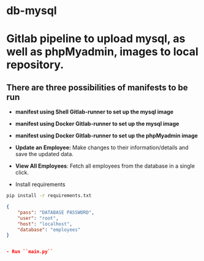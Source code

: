 # db-mysql


# Gitlab pipeline to upload mysql, as well as phpMyadmin, images to local repository.

## There are three possibilities of manifests to be run

- **manifest using Shell Gitlab-runner to set up the mysql image** 
- **manifest using Docker Gitlab-runner to set up the mysql image** 
- **manifest using Docker Gitlab-runner to set up the phpMyadmin image** 


- **Update an Employee:** Make changes to their information/details and save the updated data.

- **View All Employees**: Fetch all employees from the database in a single click.


- Install requirements
```sh
pip install -r requirements.txt
```


```json
{
    "pass": "DATABASE PASSWORD",
    "user": "root",
    "host": "localhost",
    "database": "employees"
}


- Run ``main.py``
